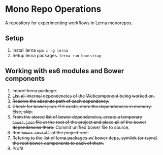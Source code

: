 # Mono Repo Operations

A repository for experimenting workflows in Lerna monorepos.

## Setup
1. Install lerna `npm i -g lerna`
2. Setup lerna packages. `lerna run bootstrap`

## Working with es6 modules and Bower components

1. ~~Import lerna package.~~
2. ~~List all internal dependencies of the Webcomponent being worked on.~~
3. ~~Resolve the absolute path of each dependency.~~
4. ~~Check for bower.json. If it exists, store the dependencies in memory. Else, skip.~~
5. ~~From the stored list of bower dependencies, create a temporary `bower.json` file at the root of the project and place all of the bower dependencies there.~~ Commit unified bower file to source.
6. ~~Run `bower install` at the project root.~~
7. ~~Refering to the list of lerna packages w/ bower deps, symlink (or rsync) the root bower_components to each of them.~~
8. Profit